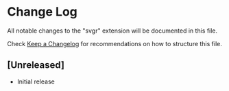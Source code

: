 # Change Log

All notable changes to the "svgr" extension will be documented in this file.

Check [Keep a Changelog](http://keepachangelog.com/) for recommendations on how to structure this file.

## [Unreleased]

- Initial release